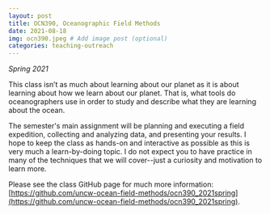 ```yaml
---
layout: post
title: OCN390, Oceanographic Field Methods
date: 2021-08-18
img: ocn390.jpeg # Add image post (optional)
categories: teaching-outreach
---
```


*Spring 2021* 

This class isn’t as much about learning about our planet as it is about learning about how we learn about our planet. That is, what tools do oceanographers use in order to study and describe what they are learning about the ocean.

The semester's main assignment will be planning and executing a field expedition, collecting and analyzing data, and presenting your results. I hope to keep the class as hands-on and interactive as possible as this is very much a learn-by-doing topic. I do not expect you to have practice in many of the techniques that we will cover--just a curiosity and motivation to learn more.

Please see the class GitHub page for much more information: [https://github.com/uncw-ocean-field-methods/ocn390_2021spring](https://github.com/uncw-ocean-field-methods/ocn390_2021spring).